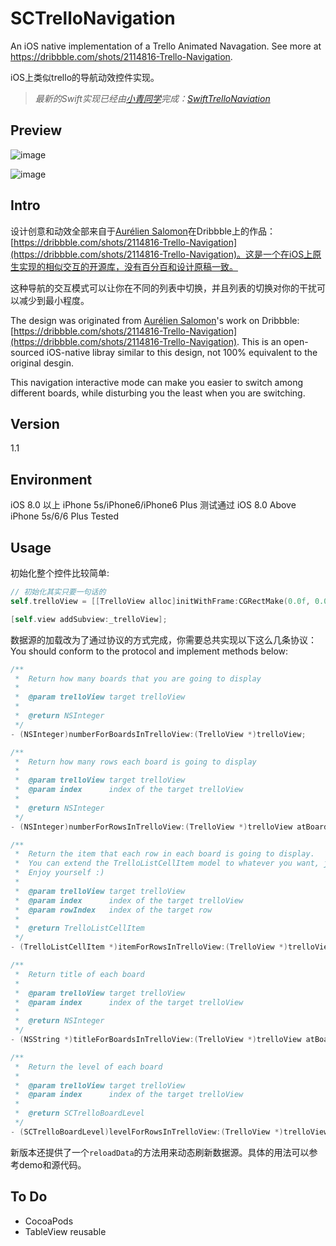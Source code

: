 # SCTrelloNavigation
An iOS native implementation of a Trello Animated Navagation. See more at https://dribbble.com/shots/2114816-Trello-Navigation. 

iOS上类似trello的导航动效控件实现。

> *最新的Swift实现已经由[小青同学](https://github.com/DianQK)完成：[SwiftTrelloNaviation](https://github.com/DianQK/TrelloNavigation)*

## Preview 
![image](https://raw.githubusercontent.com/SergioChan/SCTrelloNavigation/master/Image/preview.png)

![image](https://raw.githubusercontent.com/SergioChan/SCTrelloNavigation/master/Image/previewgif.gif)

## Intro

设计创意和动效全部来自于[Aurélien Salomon](https://dribbble.com/aureliensalomon)在Dribbble上的作品：[https://dribbble.com/shots/2114816-Trello-Navigation](https://dribbble.com/shots/2114816-Trello-Navigation)。这是一个在iOS上原生实现的相似交互的开源库，没有百分百和设计原稿一致。

这种导航的交互模式可以让你在不同的列表中切换，并且列表的切换对你的干扰可以减少到最小程度。

The design was originated from [Aurélien Salomon](https://dribbble.com/aureliensalomon)'s work on Dribbble:[https://dribbble.com/shots/2114816-Trello-Navigation](https://dribbble.com/shots/2114816-Trello-Navigation). This is an open-sourced iOS-native libray similar to this design, not 100%  equivalent to the original desgin.

This navigation interactive mode can make you easier to switch among different boards, while disturbing you the least when you are switching.
 
## Version
1.1

## Environment
iOS 8.0 以上 iPhone 5s/iPhone6/iPhone6 Plus 测试通过
iOS 8.0 Above iPhone 5s/6/6 Plus Tested
## Usage

初始化整个控件比较简单:

```Objective-C
// 初始化其实只要一句话的
self.trelloView = [[TrelloView alloc]initWithFrame:CGRectMake(0.0f, 0.0f, ScreenWidth, ScreenHeight) dataSource:self];

[self.view addSubview:_trelloView];
```

数据源的加载改为了通过协议的方式完成，你需要总共实现以下这么几条协议：
You should conform to the protocol and implement methods below:

```Objective-C
/**
 *  Return how many boards that you are going to display
 *
 *  @param trelloView target trelloView
 *
 *  @return NSInteger
 */
- (NSInteger)numberForBoardsInTrelloView:(TrelloView *)trelloView;

/**
 *  Return how many rows each board is going to display
 *
 *  @param trelloView target trelloView
 *  @param index      index of the target trelloView
 *
 *  @return NSInteger
 */
- (NSInteger)numberForRowsInTrelloView:(TrelloView *)trelloView atBoardIndex:(NSInteger)index;

/**
 *  Return the item that each row in each board is going to display. 
 *  You can extend the TrelloListCellItem model to whatever you want, just customizing your own cell in table view datasource
 *  Enjoy yourself :)
 *
 *  @param trelloView target trelloView
 *  @param index      index of the target trelloView
 *  @param rowIndex   index of the target row
 *
 *  @return TrelloListCellItem
 */
- (TrelloListCellItem *)itemForRowsInTrelloView:(TrelloView *)trelloView atBoardIndex:(NSInteger)index atRowIndex:(NSInteger)rowIndex;

/**
 *  Return title of each board
 *
 *  @param trelloView target trelloView
 *  @param index      index of the target trelloView
 *
 *  @return NSInteger
 */
- (NSString *)titleForBoardsInTrelloView:(TrelloView *)trelloView atBoardIndex:(NSInteger)index;

/**
 *  Return the level of each board
 *
 *  @param trelloView target trelloView
 *  @param index      index of the target trelloView
 *
 *  @return SCTrelloBoardLevel
 */
- (SCTrelloBoardLevel)levelForRowsInTrelloView:(TrelloView *)trelloView atBoardIndex:(NSInteger)index;
```

新版本还提供了一个`reloadData`的方法用来动态刷新数据源。具体的用法可以参考demo和源代码。

## To Do

* CocoaPods
* TableView reusable




